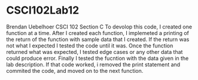 # CSCI102Lab12
Brendan Uebelhoer
CSCI 102 Section C
To devolop this code, I created one function at a time. After I created each function, I implemeted a printing of the return of the function with sample data that I created. If the return was not what I expected I tested the code until it was. Once the function returned what was expected, I tested edge cases or any other data that could produce error. Finally I tested the fucntion with the data given in the lab description. If that code worked, i removed the print statement and commited the code, and moved on to the next function.
